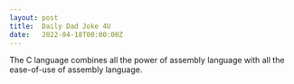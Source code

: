 ```yaml
---
layout: post
title:  Daily Dad Joke 4U
date:   2022-04-18T00:00:00Z
---
```

The C language combines all the power of assembly language with all the ease-of-use of assembly language.
